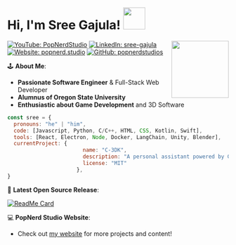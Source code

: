 <h1> Hi, I'm Sree Gajula! <img src="https://media.giphy.com/media/v1.Y2lkPTc5MGI3NjExM2wyOXQxcjlmdXJscXdqdWJ6NzNsOGJnMjV0MGNtYnp0aGIxbzBhaiZlcD12MV9pbnRlcm5hbF9naWZfYnlfaWQmY3Q9cw/mFM5pDRlc0I1O/giphy.gif" width="50"></h1>
<img align='right' src="https://media.giphy.com/media/v1.Y2lkPTc5MGI3NjExZjFpb2l0OTU3aGh1OGF3c3FhNGtuaDZpcmswMXd5cTl5NjFvdXUyMSZlcD12MV9pbnRlcm5hbF9naWZfYnlfaWQmY3Q9cw/KRfBgRKoKuXno1Sb4D/giphy.gif" width="130">
  
[![YouTube: PopNerdStudio](https://img.shields.io/badge/Subscribe-16k-red?style=flat&logo=youtube&labelColor=red)](https://www.youtube.com/@PopNerdStudio/)
[![LinkedIn: sree-gajula](https://img.shields.io/badge/sree--gajula-blue?logo=linkedin&logoColor=white&labelColor=blue)](https://www.linkedin.com/in/sree-gajula/)
[![Website: popnerd.studio](https://img.shields.io/badge/popnerd.studio-tan?style=flat&logo=react&logoColor=black&labelColor=tan)](https://www.popnerd.studio/)
[![GitHub: popnerdstudios](https://img.shields.io/badge/Follow-black?logo=github&logoColor=white)](https://github.com/popnerdstudios/)

🕹️ **About Me**:

- **Passionate Software Engineer** & Full-Stack Web Developer
- **Alumnus of Oregon State University**
- **Enthusiastic about Game Development** and 3D Software

```javascript
const sree = {
  pronouns: "he" | "him",
  code: [Javascript, Python, C/C++, HTML, CSS, Kotlin, Swift],
  tools: [React, Electron, Node, Docker, LangChain, Unity, Blender],
  currentProject: {
                        name: "C-3DK",
                        description: "A personal assistant powered by GPT-4 and Raspberry Pi.",
                        license: "MIT"
                      },
}
```

📢 **Latest Open Source Release**:
  
[![ReadMe Card](https://github-readme-stats.vercel.app/api/pin/?username=vsiddireddy&repo=Sign_Gen)](https://github.com/vsiddireddy/Sign_Gen)


💻 **PopNerd Studio Website**:
- Check out [my website](https://popnerd.studio) for more projects and content!

